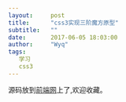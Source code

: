 ```yaml
---
layout:     post
title:      "css3实现三阶魔方原型"
subtitle:   ""
date:       2017-06-05 18:03:00
author:     "Wyq"
tags:
   学习 
   css3
---
```



        
源码放到[前端网](http://www.qdfuns.com/notes/39886/326add75e4276252cb123f70f8425d80.html)上了,欢迎收藏。
